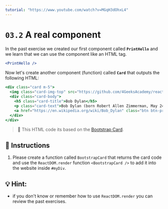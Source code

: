 ```yaml
---
tutorial: "https://www.youtube.com/watch?v=MGqH3dOhxL4"
---
```


# `03.2` A real component

In the past exercise we created our first component called **`PrintHello`** and we learn that we can use the component like an HTML tag.

```jsx
<PrintHello />
```

Now let's create another component (function) called **`Card`** that outputs the following HTML:

```jsx
<div class="card m-5">
  <img class="card-img-top" src="https://github.com/4GeeksAcademy/react-tutorial-exercises/blob/master/.learn/assets/Dylan.png?raw=true" alt="Card image cap" />
  <div class="card-body">
    <h5 class="card-title">Bob Dylan</h5>
    <p class="card-text">Bob Dylan (born Robert Allen Zimmerman, May 24, 1941) is an American singer/songwriter, author, and artist who has been an influential figure in popular music and culture for more than five decades.</p>
    <a href="https://en.wikipedia.org/wiki/Bob_Dylan" class="btn btn-primary">Go to wikipedia</a>
  </div>
</div>
```

> 🔎 This HTML code its based on the [Bootstrap Card](https://getbootstrap.com/docs/4.0/components/card/).

## 📝 Instructions

1. Please create a function called `BootstrapCard` that returns the card code and use the `ReactDOM.render` function `<BootstrapCard />` to add it into the website inside `#myDiv`.

## 💡 Hint:

* if you don't know or remember how to use `ReactDOM.render` you can review the past exercises.

